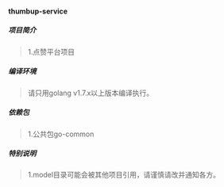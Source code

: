 #### thumbup-service

##### 项目简介
> 1.点赞平台项目 

##### 编译环境
> 请只用golang v1.7.x以上版本编译执行。  

##### 依赖包
> 1.公共包go-common  

##### 特别说明
> 1.model目录可能会被其他项目引用，请谨慎请改并通知各方。  
